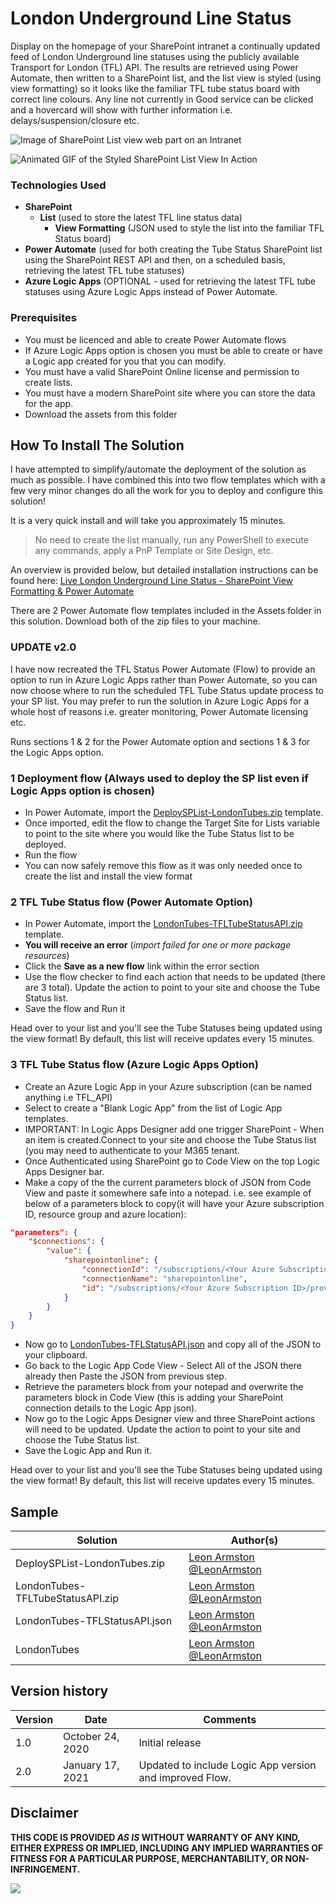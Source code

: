 # London Underground Line Status

Display on the homepage of your SharePoint intranet a continually updated feed of London Underground line statuses using the publicly available Transport for London (TFL) API. The results are retrieved using Power Automate, then written to a SharePoint list, and the list view is styled (using view formatting) so it looks like the familiar TFL tube status board with correct line colours. Any line not currently in Good service can be clicked and a hovercard will show with further information i.e. delays/suspension/closure etc. 

![Image of SharePoint List view web part on an Intranet](./screenshot.png)

![Animated GIF of the Styled SharePoint List View In Action](./screenshot-animated.gif)

### Technologies Used

* **SharePoint** 
  * **List** (used to store the latest TFL line status data)
    * **View Formatting** (JSON used to style the list into the familiar TFL Status board)
* **Power Automate** (used for both creating the Tube Status SharePoint list using the SharePoint REST API and then, on a scheduled basis, retrieving the latest TFL tube statuses)
* **Azure Logic Apps** (OPTIONAL - used for retrieving the latest TFL tube statuses using Azure Logic Apps instead of Power Automate.

### Prerequisites

* You must be licenced and able to create Power Automate flows
* If Azure Logic Apps option is chosen you must be able to create or have a Logic app created for you that you can modify.
* You must have a valid SharePoint Online license and permission to create lists.
* You must have a modern SharePoint site where you can store the data for the app.
* Download the assets from this folder

## How To Install The Solution

I have attempted to simplify/automate the deployment of the solution as much as possible. I have combined this into two flow templates which with a few very minor changes do all the work for you to deploy and configure this solution!

It is a very quick install and will take you approximately 15 minutes.

> No need to create the list manually, run any PowerShell to execute any commands, apply a PnP Template or Site Design, etc.

An overview is provided below, but detailed installation instructions can be found here:
[Live London Underground Line Status - SharePoint View Formatting & Power Automate](https://www.leonarmston.com/2020/09/live-london-underground-line-status-sharepoint-view-formatting-power-automate/)

There are 2 Power Automate flow templates included in the Assets folder in this solution. Download both of the zip files to your machine.

### UPDATE v2.0
I have now recreated the TFL Status Power Automate (Flow) to provide an option to run in Azure Logic Apps rather than Power Automate, so you can now choose where to run the scheduled TFL Tube Status update process to your SP list. You may prefer to run the solution in Azure Logic Apps for a whole host of reasons i.e. greater monitoring, Power Automate licensing etc. 

Runs sections 1 & 2 for the Power Automate option and sections 1 & 3 for the Logic Apps option.

### 1 Deployment flow (Always used to deploy the SP list even if Logic Apps option is chosen)

- In Power Automate, import the [DeploySPList-LondonTubes.zip](./flows/DeploySPList-LondonTubes.zip) template.
- Once imported, edit the flow to change the Target Site for Lists variable to point to the site where you would like the Tube Status list to be deployed.
- Run the flow
- You can now safely remove this flow as it was only needed once to create the list and install the view format

### 2 TFL Tube Status flow (Power Automate Option)

- In Power Automate, import the [LondonTubes-TFLTubeStatusAPI.zip](./flows/LondonTubes-TFLTubeStatusAPI.zip) template.
- **You will receive an error** (_import failed for one or more package resources_)
- Click the **Save as a new flow** link within the error section
- Use the flow checker to find each action that needs to be updated (there are 3 total). Update the action to point to your site and choose the Tube Status list.
- Save the flow and Run it

Head over to your list and you'll see the Tube Statuses being updated using the view format! By default, this list will receive updates every 15 minutes.

### 3 TFL Tube Status flow (Azure Logic Apps Option)

- Create an Azure Logic App in your Azure subscription (can be named anything i.e TFL_API)
- Select to create a "Blank Logic App" from the list of Logic App templates.
- IMPORTANT: In Logic Apps Designer add one trigger SharePoint - When an item is created.Connect to your site and choose the Tube Status list (you may need to authenticate to your M365 tenant.
- Once Authenticated using SharePoint go to Code View on the top Logic Apps Designer bar.
- Make a copy of the the current parameters block of JSON from Code View and paste it somewhere safe into a notepad. i.e. see example of below of a parameters block to copy(it will have your Azure subscription ID, resource group and azure location):
```json
"parameters": {
    "$connections": {
        "value": {
            "sharepointonline": {
                "connectionId": "/subscriptions/<Your Azure Subscription ID>/resourceGroups/<Resource Group Name>/providers/Microsoft.Web/connections/sharepointonline",
                "connectionName": "sharepointonline",
                "id": "/subscriptions/<Your Azure Subscription ID>/providers/Microsoft.Web/locations/<Azure DC Location>/managedApis/sharepointonline"
            }
        }
    }
}
```
- Now go to [LondonTubes-TFLStatusAPI.json](./logicapps/LondonTubes-TFLStatusAPI.json) and copy all of the JSON to your clipboard.
- Go back to the Logic App Code View - Select All of the JSON there already then Paste the JSON from previous step.
- Retrieve the parameters block from your notepad and overwrite the parameters block in Code View (this is adding your SharePoint connection details to the Logic App json).
- Now go to the Logic Apps Designer view and three SharePoint actions will need to be updated. Update the action to point to your site and choose the Tube Status list.
- Save the Logic App and Run it.

Head over to your list and you'll see the Tube Statuses being updated using the view format! By default, this list will receive updates every 15 minutes.

## Sample

Solution|Author(s)
--------|---------
DeploySPList-LondonTubes.zip | [Leon Armston @LeonArmston](https://twitter.com/LeonArmston)
LondonTubes-TFLTubeStatusAPI.zip  | [Leon Armston @LeonArmston](https://twitter.com/LeonArmston)
LondonTubes-TFLStatusAPI.json  | [Leon Armston @LeonArmston](https://twitter.com/LeonArmston)
LondonTubes | [Leon Armston @LeonArmston](https://twitter.com/LeonArmston)

## Version history

Version|Date|Comments
-------|----|--------
1.0|October 24, 2020|Initial release
2.0|January 17, 2021|Updated to include Logic App version and improved Flow.

## Disclaimer
**THIS CODE IS PROVIDED *AS IS* WITHOUT WARRANTY OF ANY KIND, EITHER EXPRESS OR IMPLIED, INCLUDING ANY IMPLIED WARRANTIES OF FITNESS FOR A PARTICULAR PURPOSE, MERCHANTABILITY, OR NON-INFRINGEMENT.**

<img src="https://telemetry.sharepointpnp.com/sp-dev-list-formatting/view-samples/london-tube-status" />

